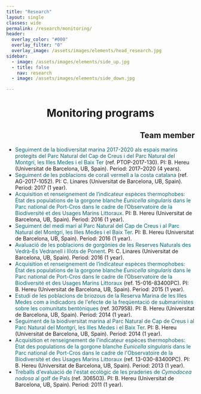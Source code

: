 ```yaml
---
title: "Research"
layout: single
classes: wide
permalink: /research/monitoring/
header:
  overlay_color: "#000"
  overlay_filter: "0"
  overlay_image: /assets/images/elements/head_research.jpg
sidebar:
  - image: /assets/images/elements/side_up.jpg
  - title: false
    nav: research
  - image: /assets/images/elements/side_down.jpg

---
```


<h1 align=center>Monitoring programs</h1>

<ul>
    <h2 align=right>Team member</h2>
    <li><span style='color:#036972'>Seguiment de la biodiversitat marina 2017-2020 als espais marins protegits del Parc Natural del Cap de Creus i del Parc Natural del Montgrí, les Illes Medes i el Baix Ter</span> (ref. PTOP-2017-130). PI: B. Hereu (Universitat de Barcelona, UB, Spain). Period: 2017–2020 (4 years).</li>
    <li><span style='color:#036972'>Seguiment de les poblacions de corall vermell a la costa catalana</span> (ref. AG-2017-1052). PI: C. Linares (Universitat de Barcelona, UB, Spain). Period: 2017 (1 year).</li>
    <li><span style='color:#036972'>Acquisition et renseignement de l’indicateur espèces thermophobes: État des populations de la gorgone blanche <i><i>Eunicella singularis</i></i> dans le Parc national de Port-Cros dans le cadre de l’Observatoire de la Biodiversité et des Usages Marins Littoraux</span>. PI: B. Hereu (Universitat de Barcelona, UB, Spain). Period: 2016 (1 year).</li>
    <li><span style='color:#036972'>Seguiment del medi marí al Parc Natural del Cap de Creus i al Parc Natural del Montgrí, les Illes Medes i el Baix Ter</span>. PI: B. Hereu (Universitat de Barcelona, UB, Spain). Period: 2016 (1 year).</li>
    <li><span style='color:#036972'>Avaluació de les poblacions de gorgònies de les Reserves Naturals des Vedrà-Es Vedranell i Illots de Ponent</span>. PI: C. Linares (Universitat de Barcelona, UB, Spain). Period: 2016 (1 year).</li>
    <li><span style='color:#036972'>Acquisition et renseignement de l’indicateur espèces thermophobes: État des populations de la gorgone blanche <i><i>Eunicella singularis</i></i> dans le Parc national de Port-Cros dans le cadre de l’Observatoire de la Biodiversité et des Usages Marins Littoraux</span> (ref. 15-016-83400PC). PI: B. Hereu (Universitat de Barcelona, UB, Spain). Period: 2015 (1 year).</li>
    <li><span style='color:#036972'>Estudi de les poblacions de briozous de la Reserva Marina de les Illes Medes com a indicadors de l'efecte de la freqüentació de submarinistes sobre les comunitats bentòniques</span> (ref. 307958). PI: B. Hereu (Universitat de Barcelona, UB, Spain). Period: 2014 (1 year).</li>
    <li><span style='color:#036972'>Seguiment de la biodiversitat marina al Parc Natural de Cap de Creus i al Parc Natural del Montgrí, les Illes Medes i el Baix Ter</span>. PI: B. Hereu (Universitat de Barcelona, UB, Spain). Period: 2014 (1 year).</li>
    <li><span style='color:#036972'>Acquisition et renseignement de l'indicateur espèces thermophobes: État des populations de la gorgone blanche <i><i>Eunicella singularis</i></i> dans le Parc national de Port-Cros dans le cadre de l'Observatoire de la Biodiversité et des Usages Marins Littoraux</span> (ref. 13-030-83400PC). PI: B. Hereu (Universitat de Barcelona, UB, Spain). Period: 2013 (1 year).</li>
    <li><span style='color:#036972'>Treballs d'evaluació de l'estat ecològic de les praderies de <i>Cymodocea nodosa</i> al golf de Pals</span> (ref. 306503). PI: B. Hereu (Universitat de Barcelona, UB, Spain). Period: 2011 (1 year).</li>
</ul>


